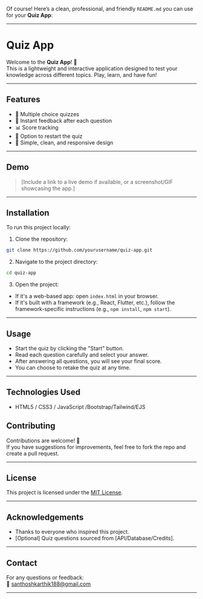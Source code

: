 Of course! Here’s a clean, professional, and friendly `README.md` you can use for your **Quiz App**:

---

# Quiz App

Welcome to the **Quiz App**! 🎯  
This is a lightweight and interactive application designed to test your knowledge across different topics. Play, learn, and have fun!

---

## Features

- 🧠 Multiple choice quizzes
- 📝 Instant feedback after each question
- 📊 Score tracking
- 🔄 Option to restart the quiz
- 🎨 Simple, clean, and responsive design

---

## Demo

> [Include a link to a live demo if available, or a screenshot/GIF showcasing the app.]

---

## Installation

To run this project locally:

1. Clone the repository:

```bash
git clone https://github.com/yourusername/quiz-app.git
```

2. Navigate to the project directory:

```bash
cd quiz-app
```

3. Open the project:

- If it's a web-based app: open `index.html` in your browser.
- If it's built with a framework (e.g., React, Flutter, etc.), follow the framework-specific instructions (e.g., `npm install`, `npm start`).

---

## Usage

- Start the quiz by clicking the "Start" button.
- Read each question carefully and select your answer.
- After answering all questions, you will see your final score.
- You can choose to retake the quiz at any time.

---

## Technologies Used

- HTML5 / CSS3 / JavaScript /Bootstrap/Tailwind/EJS 



## Contributing

Contributions are welcome! 🌟  
If you have suggestions for improvements, feel free to fork the repo and create a pull request.

---

## License

This project is licensed under the [MIT License](LICENSE).

---

## Acknowledgements

- Thanks to everyone who inspired this project.
- [Optional] Quiz questions sourced from [API/Database/Credits].

---

## Contact

For any questions or feedback:  
📧 santhoshkarthik188@gmail.com

---

